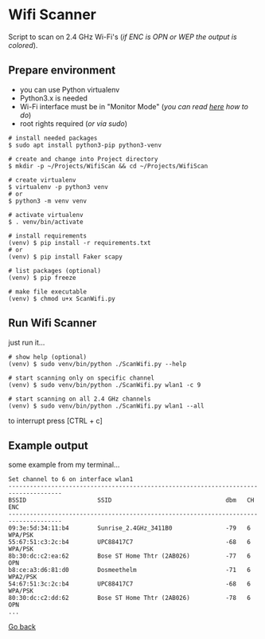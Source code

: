 # Wifi Scanner

Script to scan on 2.4 GHz Wi-Fi's (_if ENC is OPN or WEP the output is colored_).

## Prepare environment

- you can use Python virtualenv
- Python3.x is needed
- Wi-Fi interface must be in "Monitor Mode" (_you can read [here](https://softwaretester.info/wifi-monitor-mode-basics/) how to do_)
- root rights required (_or via sudo_)

```shell
# install needed packages
$ sudo apt install python3-pip python3-venv

# create and change into Project directory
$ mkdir -p ~/Projects/WifiScan && cd ~/Projects/WifiScan

# create virtualenv
$ virtualenv -p python3 venv
# or
$ python3 -m venv venv

# activate virtualenv
$ . venv/bin/activate

# install requirements
(venv) $ pip install -r requirements.txt
# or
(venv) $ pip install Faker scapy

# list packages (optional)
(venv) $ pip freeze

# make file executable
(venv) $ chmod u+x ScanWifi.py 
```

## Run Wifi Scanner

just run it...

```shell
# show help (optional)
(venv) $ sudo venv/bin/python ./ScanWifi.py --help

# start scanning only on specific channel
(venv) $ sudo venv/bin/python ./ScanWifi.py wlan1 -c 9

# start scanning on all 2.4 GHz channels
(venv) $ sudo venv/bin/python ./ScanWifi.py wlan1 --all
```

to interrupt press [CTRL + c]

## Example output

some example from my terminal...

```shell
Set channel to 6 on interface wlan1
-------------------------------------------------------------------------------------
BSSID                    SSID                                dbm   CH      ENC
-------------------------------------------------------------------------------------
09:3e:5d:34:11:b4        Sunrise_2.4GHz_3411B0               -79   6       WPA/PSK
55:67:51:c3:2c:b4        UPC88417C7                          -68   6       WPA/PSK
8b:30:dc:c2:ea:62        Bose ST Home Thtr (2AB026)          -77   6       OPN
b8:ce:a3:d6:81:d0        Dosmeethelm                         -71   6       WPA2/PSK
54:67:51:3c:2c:b4        UPC88417C7                          -68   6       WPA/PSK
80:30:dc:c2:dd:62        Bose ST Home Thtr (2AB026)          -78   6       OPN
...
```

[Go back](../README.md)

